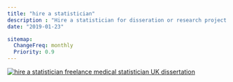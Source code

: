 ```yaml
---
title: "hire a statistician"
description : "Hire a statistician for disseration or research project online. Freelance medical statistician or statistical consultant"
date: "2019-01-23"

sitemap:
  ChangeFreq: monthly
  Priority: 0.9
---
```


<a href="/" title = "Home">
  <img src="/images/logo.png" alt="hire a statistician freelance medical statistician UK dissertation">
</a>